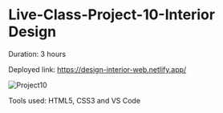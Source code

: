 # Live-Class-Project-10-Interior Design

Duration: 3 hours

Deployed link: https://design-interior-web.netlify.app/


![Project10](https://user-images.githubusercontent.com/66403905/185866660-17429717-002e-4a23-b7c2-dba1e3df554b.png)

Tools used: HTML5, CSS3 and VS Code
